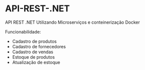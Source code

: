 # API-REST-.NET
API REST .NET Utilizando Microserviços e conteinerização Docker

Funcionabilidade:
  - Cadastro de produtos
  - Cadastro de fornecedores
  - Cadastro de vendas
  - Estoque de produtos
  - Atualização de estoque
